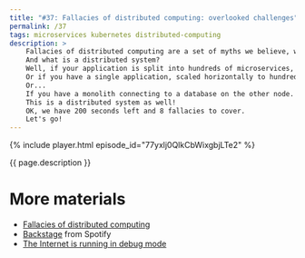 ```yaml
---
title: "#37: Fallacies of distributed computing: overlooked challenges"
permalink: /37
tags: microservices kubernetes distributed-computing
description: >
    Fallacies of distributed computing are a set of myths we believe, when designing complex systems.
    And what is a distributed system?
    Well, if your application is split into hundreds of microservices, it's distributed.
    Or if you have a single application, scaled horizontally to hundreds of instances.
    Or...
    If you have a monolith connecting to a database on the other node.
    This is a distributed system as well!
    OK, we have 200 seconds left and 8 fallacies to cover.
    Let's go!
---
```


{% include player.html episode_id="77yxlj0QlkCbWixgbjLTe2" %}

{{ page.description }}

<!--
## Number 1: The network is reliable

Somehow we believe that making an HTTP request will always suceed.
OK, it can fail with 404 when the resource does not exist.
We somehow forget about dropped packets, broken connections, random router failures, malformed data frames.
So much can happen between two machines talking to each other.
In the same server rack or on two sides of the ocean.

## Number 2: Latency is zero

We can't beat the speed of light.
See episode 7 of this podcast.
Light needs about hundred millisconds to travel from one continent to another.
There is no way around that.
If your system needs to make ten sequential requests between Europe and America, expect at least one second spent in transit.

## Number 3: Bandwidth is infinite

It's atually possible to saturate network interface.
Really.
Modern protocols like JSON over HTTP add so much bloat to the real data that it's surprisingly easy to run out of bandwidth.
Even without Facebook's scale.
BTW Facebook is using BitTorrent to deploy their monolithic backend.
Otherwise, it would take ages to transfer a large binary from one server to thousands of others.

## Number 4: The network is secure

In the old days we all used HTTP without TLS.
These days even raffic inside our data centers should be encrypted.
You never know what malicious actors are deployed next to your machine in the cloud.

## Number 5: Topology doesn't change

Modern architectures on top of Kubernetes and alike make it impossible to rely on static IPs.
Dynamic discovery is everywhere.
Sometimes we hit a server next to us, sometimes on the other continent.
The deployment topology is constantly changing and we can't predict latencies and number of hops.

## Number 6: There is one administrator

Modern systems are so complex that while handling a request you are probably hitting tens of APIs.
Some are public, some are proprietary.
Some were implemented by your team, some by an ofshore company years ago.
Sometimes the hardest part is not finding the broken component.
It's figuring out who is responsible for it.
There are even special service catalogs for that, like [Backstage](https://backstage.io/) from Spotify.

## Number 7: Transport cost is zero

Internet is running in debug mode.
HTTP protocol used to be textual.
Machine-to-machine communication is done via JSON, a textual protocol.
I can't even imagine how much computing power we could save by using binary protocols.
Not to mention the superior support for validation.
Although that power would have been used for pointless mining of bitcoins.
But that's a different story.

## Number 8: The network is homogeneous

We somehow believe that all machines are the same.
We forget that their architecture and capabilities are different.
When was the last time you though about little- vs. big-endian?
We standing on the shoulders of decades-old protocols.
Battle-proven under a lot of conditions.
Ethernet, IP, TCP/IP.
Don't take them for granted and don't reinvent them.

There are actually more myths, but these are most common.
That's if, thanks for listening, bye!
-->

# More materials

* [Fallacies of distributed computing](https://en.wikipedia.org/wiki/Fallacies_of_distributed_computing)
* [Backstage](https://backstage.io/) from Spotify
* [The Internet is running in debug mode](http://java-is-the-new-c.blogspot.com/2014/10/why-protocols-are-messy-concept.html)


